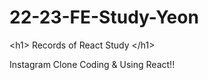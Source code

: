 # 22-23-FE-Study-Yeon
&lt;h1> Records of React Study &lt;/h1>

Instagram Clone Coding & Using React!!
